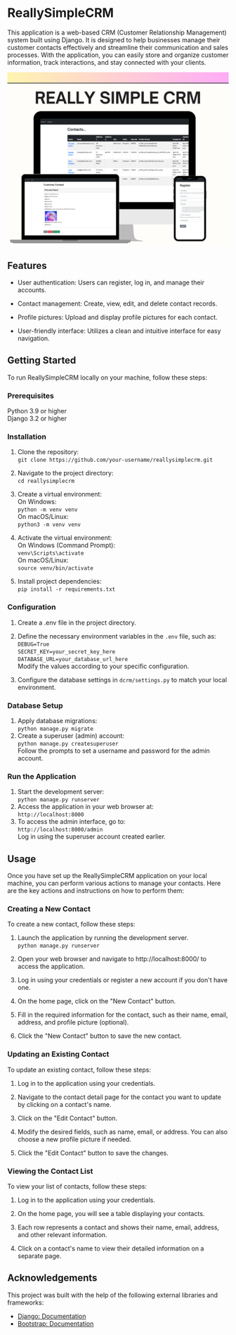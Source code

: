 # ReallySimpleCRM
This application is a web-based CRM (Customer Relationship Management) system built using Django. It is designed to help businesses manage their customer contacts effectively and streamline their communication and sales processes. With the application, you can easily store and organize customer information, track interactions, and stay connected with your clients.

![My application canva template views](img/canva-template2.png)

## Features
- User authentication: Users can register, log in, and manage their accounts.

- Contact management: Create, view, edit, and delete contact records.

- Profile pictures: Upload and display profile pictures for each contact.

- User-friendly interface: Utilizes a clean and intuitive interface for easy navigation.

## Getting Started
To run ReallySimpleCRM locally on your machine, follow these steps:

### Prerequisites
Python 3.9 or higher   
Django 3.2 or higher  

### Installation  
1. Clone the repository:  
`git clone https://github.com/your-username/reallysimplecrm.git`

2. Navigate to the project directory:  
`cd reallysimplecrm
`

3. Create a virtual environment:  
On Windows:  
`python -m venv venv
`  
On macOS/Linux:  
`python3 -m venv venv`  

4. Activate the virtual environment:  
On Windows (Command Prompt):  
`venv\Scripts\activate
`  
On macOS/Linux:  
`source venv/bin/activate
`  

5. Install project dependencies:  
`pip install -r requirements.txt`  

### Configuration
1. Create a .env file in the project directory.

2. Define the necessary environment variables in the `.env` file, such as:  
`DEBUG=True`   
`SECRET_KEY=your_secret_key_here`  
`DATABASE_URL=your_database_url_here`  
Modify the values according to your specific configuration.  

3. Configure the database settings in `dcrm/settings.py` to match your local environment. 

### Database Setup
1. Apply database migrations:  
`python manage.py migrate
`  
2. Create a superuser (admin) account:  
`python manage.py createsuperuser
`  
Follow the prompts to set a username and password for the admin account.  

### Run the Application
1. Start the development server:  
`python manage.py runserver
`  
2. Access the application in your web browser at:  
`http://localhost:8000
`  
3. To access the admin interface, go to:  
`http://localhost:8000/admin
`  
Log in using the superuser account created earlier.  

## Usage
Once you have set up the ReallySimpleCRM application on your local machine, you can perform various actions to manage your contacts. Here are the key actions and instructions on how to perform them:  

### Creating a New Contact
To create a new contact, follow these steps:

1. Launch the application by running the development server.  
`python manage.py runserver
`  
2. Open your web browser and navigate to http://localhost:8000/ to access the application.

3. Log in using your credentials or register a new account if you don't have one.

4. On the home page, click on the "New Contact" button.

5. Fill in the required information for the contact, such as their name, email, address, and profile picture (optional).

6. Click the "New Contact" button to save the new contact.  

### Updating an Existing Contact
To update an existing contact, follow these steps:

1. Log in to the application using your credentials.

2. Navigate to the contact detail page for the contact you want to update by clicking on a contact's name.

3. Click on the "Edit Contact" button.

4. Modify the desired fields, such as name, email, or address. You can also choose a new profile picture if needed.

5. Click the "Edit Contact" button to save the changes.  

### Viewing the Contact List
To view your list of contacts, follow these steps:

1. Log in to the application using your credentials.

2. On the home page, you will see a table displaying your contacts.

3. Each row represents a contact and shows their name, email, address, and other relevant information.

4. Click on a contact's name to view their detailed information on a separate page.

## Acknowledgements

This project was built with the help of the following external libraries and frameworks:

- [Django: Documentation](https://docs.djangoproject.com/en/4.2/)  
- [Bootstrap: Documentation](https://getbootstrap.com/docs/5.2/getting-started/introduction/)  










